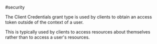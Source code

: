 #security 

The Client Credentials grant type is used by clients to obtain an access token outside of the context of a user.

This is typically used by clients to access resources about themselves rather than to access a user's resources.